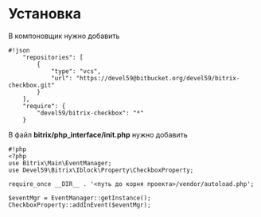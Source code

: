 # Установка #

В компоновщик нужно добавить

```
#!json
    "repositories": [
        {
            "type": "vcs",
            "url": "https://devel59@bitbucket.org/devel59/bitrix-checkbox.git"
        }
    ],
    "require": {
        "devel59/bitrix-checkbox": "*"
    }
```
В файл **bitrix/php_interface/init.php** нужно добавить

```
#!php
<?php
use Bitrix\Main\EventManager;
use Devel59\Bitrix\Iblock\Property\CheckboxProperty;

require_once __DIR__ . '<путь до корня проекта>/vendor/autoload.php';

$eventMgr = EventManager::getInstance();
CheckboxProperty::addInEvent($eventMgr);
```